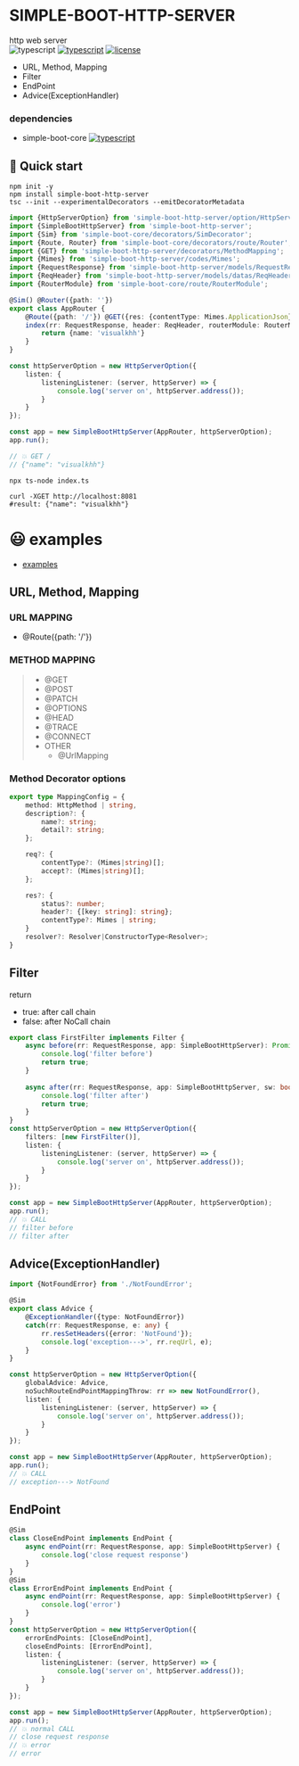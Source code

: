 SIMPLE-BOOT-HTTP-SERVER
===
http web server  
![typescript](https://img.shields.io/badge/-typescript-black?logo=typescript) [![typescript](https://img.shields.io/badge/-npm-black?logo=npm)](https://www.npmjs.com/package/simple-boot-http-server) [![license](https://img.shields.io/badge/license-MIT-green)](LICENSE.md)

* URL, Method, Mapping
* Filter
* EndPoint
* Advice(ExceptionHandler)


### dependencies  
* simple-boot-core [![typescript](https://img.shields.io/badge/-npm-black?logo=npm)](https://www.npmjs.com/package/simple-boot-core) 


## 🚀 Quick start
```shell
npm init -y
npm install simple-boot-http-server
tsc --init --experimentalDecorators --emitDecoratorMetadata
```

```typescript
import {HttpServerOption} from 'simple-boot-http-server/option/HttpServerOption';
import {SimpleBootHttpServer} from 'simple-boot-http-server';
import {Sim} from 'simple-boot-core/decorators/SimDecorator';
import {Route, Router} from 'simple-boot-core/decorators/route/Router';
import {GET} from 'simple-boot-http-server/decorators/MethodMapping';
import {Mimes} from 'simple-boot-http-server/codes/Mimes';
import {RequestResponse} from 'simple-boot-http-server/models/RequestResponse';
import {ReqHeader} from 'simple-boot-http-server/models/datas/ReqHeader';
import {RouterModule} from 'simple-boot-core/route/RouterModule';

@Sim() @Router({path: ''})
export class AppRouter {
    @Route({path: '/'}) @GET({res: {contentType: Mimes.ApplicationJson}})
    index(rr: RequestResponse, header: ReqHeader, routerModule: RouterModule) {
        return {name: 'visualkhh'}
    }
}

const httpServerOption = new HttpServerOption({
    listen: {
        listeningListener: (server, httpServer) => {
            console.log('server on', httpServer.address());
        }
    }
});

const app = new SimpleBootHttpServer(AppRouter, httpServerOption);
app.run();

// 💥 GET /
// {"name": "visualkhh"}
```
```shell
npx ts-node index.ts
```
```shell
curl -XGET http://localhost:8081
#result: {"name": "visualkhh"}
```

# 😃 examples
- [examples](./examples)

## URL, Method, Mapping
### URL MAPPING
* @Route({path: '/'})
### METHOD MAPPING
> * @GET
> * @POST
> * @PATCH
> * @OPTIONS
> * @HEAD
> * @TRACE
> * @CONNECT
> * OTHER
>   * @UrlMapping
### Method Decorator options
```typescript
export type MappingConfig = {
    method: HttpMethod | string,
    description?: {
        name?: string;
        detail?: string;
    };

    req?: {
        contentType?: (Mimes|string)[];
        accept?: (Mimes|string)[];
    };

    res?: {
        status?: number;
        header?: {[key: string]: string};
        contentType?: Mimes | string;
    }
    resolver?: Resolver|ConstructorType<Resolver>;
}
```  


## Filter
return
 - true: after call chain 
 - false: after NoCall chain
```typescript
export class FirstFilter implements Filter {
    async before(rr: RequestResponse, app: SimpleBootHttpServer): Promise<boolean> {
        console.log('filter before')
        return true;
    }
    
    async after(rr: RequestResponse, app: SimpleBootHttpServer, sw: boolean): Promise<boolean> {
        console.log('filter after')
        return true;
    }    
}
const httpServerOption = new HttpServerOption({
    filters: [new FirstFilter()],
    listen: {
        listeningListener: (server, httpServer) => {
            console.log('server on', httpServer.address());
        }
    }
});

const app = new SimpleBootHttpServer(AppRouter, httpServerOption);
app.run();
// 💥 CALL
// filter before
// filter after
```

## Advice(ExceptionHandler)
```typescript
import {NotFoundError} from './NotFoundError';

@Sim
export class Advice {
    @ExceptionHandler({type: NotFoundError})
    catch(rr: RequestResponse, e: any) {
        rr.resSetHeaders({error: 'NotFound'});
        console.log('exception--->', rr.reqUrl, e);
    }
}

const httpServerOption = new HttpServerOption({
    globalAdvice: Advice,
    noSuchRouteEndPointMappingThrow: rr => new NotFoundError(),
    listen: {
        listeningListener: (server, httpServer) => {
            console.log('server on', httpServer.address());
        }
    }
});

const app = new SimpleBootHttpServer(AppRouter, httpServerOption);
app.run();
// 💥 CALL
// exception---> NotFound
```

## EndPoint
```typescript
@Sim
class CloseEndPoint implements EndPoint {
    async endPoint(rr: RequestResponse, app: SimpleBootHttpServer) {
        console.log('close request response')
    }
}
@Sim
class ErrorEndPoint implements EndPoint {
    async endPoint(rr: RequestResponse, app: SimpleBootHttpServer) {
        console.log('error')
    }
}
const httpServerOption = new HttpServerOption({
    errorEndPoints: [CloseEndPoint],
    closeEndPoints: [ErrorEndPoint],
    listen: {
        listeningListener: (server, httpServer) => {
            console.log('server on', httpServer.address());
        }
    }
});

const app = new SimpleBootHttpServer(AppRouter, httpServerOption);
app.run();
// 💥 normal CALL
// close request response
// 💥 error
// error
```
